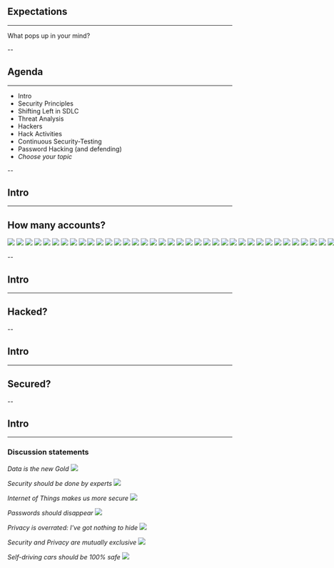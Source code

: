 ## Expectations
<hr />

What pops up in your mind?

--


## Agenda
<hr />

* Intro
* Security Principles
* Shifting Left in SDLC
* Threat Analysis
* Hackers
* Hack Activities
* Continuous Security-Testing
* Password Hacking (and defending)
* _Choose your topic_

--

## Intro
<hr />

## How many accounts?

<div style="background-color: #ffffff; width: 890px; ">

![](pics/intro/abn_amro.png)<!-- .element style="margin: 0px; height: 75px; width: 75px;" -->
![](pics/intro/cz.jpg)<!-- .element style="margin: 0px; height: 75px; width: 75px;" -->
![](pics/intro/bol-com.png)<!-- .element style="margin: 0px; height: 75px; width: 75px;" -->
![](pics/intro/funda.png)<!-- .element style="margin: 0px; height: 75px; width: 75px;" -->
![](pics/intro/facebook.png)<!-- .element style="margin: 0px; height: 75px; width: 75px;" -->
![](pics/intro/whatsapp.png)<!-- .element style="margin: 0px; height: 75px; width: 75px;" -->
![](pics/intro/ing.png)<!-- .element style="margin: 0px; height: 75px; width: 75px;" -->
![](pics/intro/vimeo.png)<!-- .element style="margin: 0px; height: 75px; width: 75px;" -->
![](pics/intro/digid.jpg)<!-- .element style="margin: 0px; height: 75px; width: 75px;" -->
![](pics/intro/reddit.jpeg)<!-- .element style="margin: 0px; height: 75px; width: 75px;" -->
![](pics/intro/tinder.png)<!-- .element style="margin: 0px; height: 75px; width: 75px;" -->
![](pics/intro/meetup.png)<!-- .element style="margin: 0px; height: 75px; width: 75px;" -->
![](pics/intro/telegram.png)<!-- .element style="margin: 0px; height: 75px; width: 75px;" -->
![](pics/intro/centraal_beheer.jpg)<!-- .element style="margin: 0px; height: 75px; width: 75px;" -->
![](pics/intro/google_photos.jpeg)<!-- .element style="margin: 0px; height: 75px; width: 75px;" -->
![](pics/intro/slack.png)<!-- .element style="margin: 0px; height: 75px; width: 75px;" -->
![](pics/intro/aegon.png)<!-- .element style="margin: 0px; height: 75px; width: 75px;" -->
![](pics/intro/pinterest.png)<!-- .element style="margin: 0px; height: 75px; width: 75px;" -->
![](pics/intro/gmail.png)<!-- .element style="margin: 0px; height: 75px; width: 75px;" -->
![](pics/intro/wehkamp.png)<!-- .element style="margin: 0px; height: 75px; width: 75px;" -->
![](pics/intro/wunderlist.jpeg)<!-- .element style="margin: 0px; height: 75px; width: 75px;" -->
![](pics/intro/hotmail.png)<!-- .element style="margin: 0px; height: 75px; width: 75px;" -->
![](pics/intro/idon.svg)<!-- .element style="margin: 0px; height: 75px; width: 75px;" -->
![](pics/intro/imdb.png)<!-- .element style="margin: 0px; height: 75px; width: 75px;" -->
![](pics/intro/flickr.png)<!-- .element style="margin: 0px; height: 75px; width: 75px;" -->
![](pics/intro/google-icon.png)<!-- .element style="margin: 0px; height: 75px; width: 75px;" -->
![](pics/intro/achmea.png)<!-- .element style="margin: 0px; height: 75px; width: 75px;" -->
![](pics/intro/instagram.png)<!-- .element style="margin: 0px; height: 75px; width: 75px;" -->
![](pics/intro/tumblr.png)<!-- .element style="margin: 0px; height: 75px; width: 75px;" -->
![](pics/intro/jira.png)<!-- .element style="margin: 0px; height: 75px; width: 75px;" -->
![](pics/intro/linkedin.png)<!-- .element style="margin: 0px; height: 75px; width: 75px;" -->
![](pics/intro/marktplaats.jpeg)<!-- .element style="margin: 0px; height: 75px; width: 75px;" -->
![](pics/intro/ebay.png)<!-- .element style="margin: 0px; height: 75px; width: 75px;" -->
![](pics/intro/github_small.png)<!-- .element style="margin: 0px; height: 75px; width: 75px;" -->
![](pics/intro/skype.png)<!-- .element style="margin: 0px; height: 75px; width: 75px;" -->
![](pics/intro/netflix.png)<!-- .element style="margin: 0px; height: 75px; width: 75px;" -->
![](pics/intro/rabo.png)<!-- .element style="margin: 0px; height: 75px; width: 75px;" -->
![](pics/intro/signal.png)<!-- .element style="margin: 0px; height: 75px; width: 75px;" -->
![](pics/intro/stackoverflow.png)<!-- .element style="margin: 0px; height: 75px; width: 75px;" -->
![](pics/intro/ah.jpg)<!-- .element style="margin: 0px; height: 75px; width: 75px;" -->
![](pics/intro/youtube.png)<!-- .element style="margin: 0px; height: 75px; width: 75px;" -->
![](pics/intro/apple.png)<!-- .element style="margin: 0px; height: 75px; width: 75px;" -->
![](pics/intro/windows.png)<!-- .element style="margin: 0px; height: 75px; width: 75px;" -->
![](pics/intro/twitter_small.png)<!-- .element style="margin: 0px; height: 75px; width: 75px;" -->

</div>

--

<!-- .slide: data-background="pics/intro/hacker.jpg" style="text-align: left; vertical-align: middle; color:white" -->

## Intro <!-- .element style="color:#cccccc;" -->
<hr />

## Hacked? <!-- .element style="color:#cccccc;" -->

--

<!-- .slide: data-background="pics/intro/neo_matrix.jpeg" -->
## Intro <!-- .element style="color:#cccccc;" -->
<hr />

## Secured? <!-- .element style="color:#cccccc;" -->

--

## Intro
<hr />

### Discussion statements

_Data is the new Gold_<!-- .element: style="position: fixed; top: 300px; left: 100px;" class="fragment fade-in-then-out" data-fragment-index="0" -->
![](pics/intro/golden-usb-stick.jpg)<!-- .element: style="position: fixed; box-shadow:none; top: 300px; right: 100px; width: 400px;" class="fragment fade-in-then-out" data-fragment-index="0" -->

_Security should be done by experts_<!-- .element: style="position: fixed; top: 300px; left: 100px;" class="fragment fade-in-then-out" data-fragment-index="1" -->
![](pics/intro/security_specialist.png)<!-- .element: style="position: fixed; box-shadow:none; bottom: 100px; right: 100px; width: 400px;" class="fragment fade-in-then-out" data-fragment-index="1" -->

_Internet of Things makes us more secure_<!-- .element: style="position: fixed; top: 300px; left: 100px;" class="fragment fade-in-then-out" data-fragment-index="2" -->
![](pics/intro/iot-security.jpg)<!-- .element: style="position: fixed; box-shadow:none; bottom: 50px; right: 50px; width: 500px;" class="fragment fade-in-then-out" data-fragment-index="2" -->

_Passwords should disappear_<!-- .element: style="position: fixed; top: 300px; left: 100px;" class="fragment fade-in-then-out" data-fragment-index="3" -->
![](pics/intro/password_alternative.jpg)<!-- .element: style="position: fixed; box-shadow:none; bottom: 50px; right: 50px; width: 500px;" class="fragment fade-in-then-out" data-fragment-index="3" -->

_Privacy is overrated: I've got nothing to hide_<!-- .element: style="position: fixed; top: 300px; left: 100px;" class="fragment fade-in-then-out" data-fragment-index="4" -->
![](pics/intro/nothing-to-hide.jpg)<!-- .element: style="position: fixed; box-shadow:none; bottom: 50px; right: 20px; width: 250px;" class="fragment fade-in-then-out" data-fragment-index="4" -->

_Security and Privacy are mutually exclusive_<!-- .element: style="position: fixed; top: 300px; left: 100px;" class="fragment fade-in-then-out" data-fragment-index="5" -->
![](pics/intro/security_vs_privacy.png)<!-- .element: style="position: fixed; box-shadow:none; bottom: 50px; right: 50px; width: 400px;" class="fragment fade-in-then-out" data-fragment-index="5" -->

_Self-driving cars should be 100% safe_<!-- .element: style="position: fixed; top: 300px; left: 100px;" class="fragment fade-in-then-out" data-fragment-index="6" -->
![](pics/intro/autonomous_crossing.gif)<!-- .element: style="position: fixed; box-shadow:none; bottom: 30px; right: 50px; width: 400px;" class="fragment fade-in-then-out" data-fragment-index="6" -->

